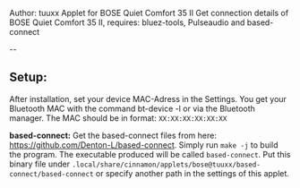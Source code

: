 Author: tuuxx
Applet for BOSE Quiet Comfort 35 II
Get connection details of BOSE Quiet Comfort 35 II, requires: bluez-tools, Pulseaudio and based-connect

--

## Setup:
After installation, set your device MAC-Adress in the Settings. 
You get your Bluetooth MAC with the command bt-device -l or via the Bluetooth manager.
The MAC should be in format: ```XX:XX:XX:XX:XX:XX``` 

**based-connect:** 
Get the based-connect files from here: https://github.com/Denton-L/based-connect. 
Simply run ```make -j``` to build the program. The executable produced will be
called `based-connect`. Put this binary file under ```.local/share/cinnamon/applets/bose@tuuxx/based-connect/based-connect``` or specify another path in the settings of this applet. 







